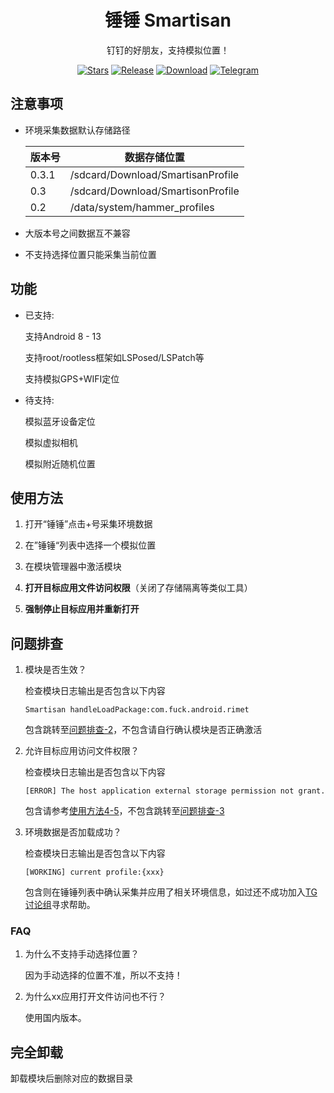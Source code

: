 <div align="center">

# 锤锤 Smartisan

钉钉的好朋友，支持模拟位置！

[![Stars](https://img.shields.io/github/stars/Xposed-Modules-Repo/com.fuck.android.rimet?label=stars)](https://github.com/Xposed-Modules-Repo/com.fuck.android.rimet)
[![Release](https://img.shields.io/github/v/release/Xposed-Modules-Repo/com.fuck.android.rimet?include_prereleases)](https://github.com/Xposed-Modules-Repo/com.fuck.android.rimet/releases/latest)
[![Download](https://img.shields.io/github/downloads/Xposed-Modules-Repo/com.fuck.android.rimet/total)](https://github.com/Xposed-Modules-Repo/com.fuck.android.rimet/releases)
[![Telegram](https://img.shields.io/badge/%E9%94%A4%E9%94%A4-10000+%20users-green?logo=telegram)](https://t.me/+m2sDh0iN8y41MjM1)

</div>

## 注意事项

- 环境采集数据默认存储路径

    | 版本号 | 数据存储位置                      |
    | ------ | --------------------------------- |
    | 0.3.1  | /sdcard/Download/SmartisanProfile |
    | 0.3    | /sdcard/Download/SmartisonProfile |
    | 0.2    | /data/system/hammer_profiles      |

- 大版本号之间数据互不兼容

- 不支持选择位置只能采集当前位置


## 功能

- 已支持:

    支持Android 8 - 13

    支持root/rootless框架如LSPosed/LSPatch等

    支持模拟GPS+WIFI定位

- 待支持:

    模拟蓝牙设备定位
    
    模拟虚拟相机
    
    模拟附近随机位置

## 使用方法

1. 打开“锤锤”点击+号采集环境数据

2. 在”锤锤“列表中选择一个模拟位置

3. 在模块管理器中激活模块

4. **打开目标应用文件访问权限**（关闭了存储隔离等类似工具）

5. **强制停止目标应用并重新打开**

## 问题排查

1. 模块是否生效？

    检查模块日志输出是否包含以下内容
    ```
    Smartisan handleLoadPackage:com.fuck.android.rimet
    ```
    包含跳转至[问题排查-2](#问题排查)，不包含请自行确认模块是否正确激活

2. 允许目标应用访问文件权限？

    检查模块日志输出是否包含以下内容
    ```
    [ERROR] The host application external storage permission not grant.
    ```
    包含请参考[使用方法4-5](#使用方法)，不包含跳转至[问题排查-3](#问题排查)

3. 环境数据是否加载成功？

    检查模块日志输出是否包含以下内容
    ```
    [WORKING] current profile:{xxx}
    ```
    包含则在锤锤列表中确认采集并应用了相关环境信息，如过还不成功加入[TG讨论组](https://t.me/+m2sDh0iN8y41MjM1)寻求帮助。

### FAQ

1. 为什么不支持手动选择位置？

    因为手动选择的位置不准，所以不支持！
    
2. 为什么xx应用打开文件访问也不行？

    使用国内版本。

## 完全卸载

卸载模块后删除对应的数据目录